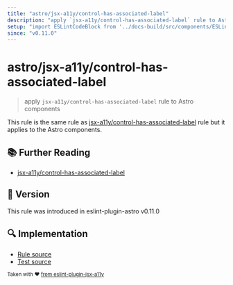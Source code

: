 ```yaml
---
title: "astro/jsx-a11y/control-has-associated-label"
description: "apply `jsx-a11y/control-has-associated-label` rule to Astro components"
setup: "import ESLintCodeBlock from '../docs-build/src/components/ESLintCodeBlockWrap.astro'"
since: "v0.11.0"
---
```


# astro/jsx-a11y/control-has-associated-label

> apply `jsx-a11y/control-has-associated-label` rule to Astro components

This rule is the same rule as [jsx-a11y/control-has-associated-label](https://github.com/jsx-eslint/eslint-plugin-jsx-a11y/tree/HEAD/docs/rules/control-has-associated-label.md) rule but it applies to the Astro components.

## :books: Further Reading

- [jsx-a11y/control-has-associated-label](https://github.com/jsx-eslint/eslint-plugin-jsx-a11y/tree/HEAD/docs/rules/control-has-associated-label.md)

## :rocket: Version

This rule was introduced in eslint-plugin-astro v0.11.0

## :mag: Implementation

- [Rule source](https://github.com/ota-meshi/eslint-plugin-astro/blob/main/src/rules/jsx-a11y/control-has-associated-label.ts)
- [Test source](https://github.com/ota-meshi/eslint-plugin-astro/blob/main/tests/src/rules/jsx-a11y/control-has-associated-label.ts)

<sup>Taken with ❤️ [from eslint-plugin-jsx-a11y](https://github.com/jsx-eslint/eslint-plugin-jsx-a11y/blob/main/docs/rules/control-has-associated-label.md)</sup>
